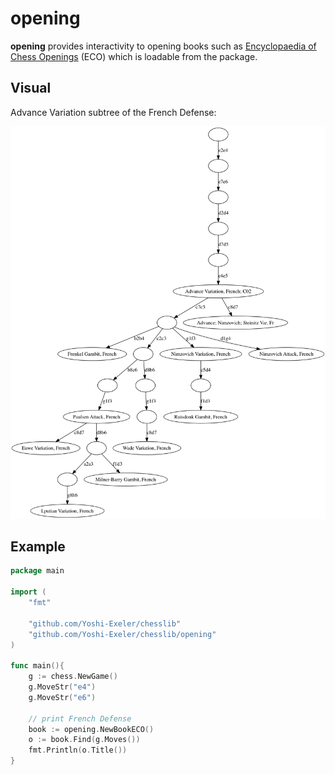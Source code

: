 # opening

**opening** provides interactivity to opening books such as [Encyclopaedia of Chess Openings](https://en.wikipedia.org/wiki/Encyclopaedia_of_Chess_Openings) (ECO) which is loadable from the package.  

## Visual

Advance Variation subtree of the French Defense:

![subtree](test.png)

## Example

```go   
package main

import (
    "fmt"

    "github.com/Yoshi-Exeler/chesslib"
    "github.com/Yoshi-Exeler/chesslib/opening"
)

func main(){
    g := chess.NewGame()
	g.MoveStr("e4")
	g.MoveStr("e6")

	// print French Defense
	book := opening.NewBookECO()
	o := book.Find(g.Moves())
	fmt.Println(o.Title())
}
```